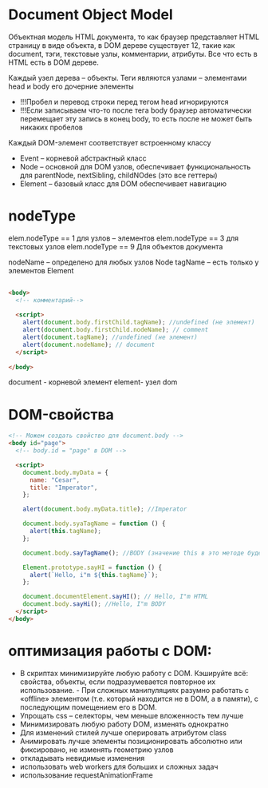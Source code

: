 # Document Object Model

Объектная модель HTML документа, то как браузер представляет HTML страницу в виде объекта, в DOM дереве существует 12, такие как document, тэги, текстовые узлы, комментарии, атрибуты. Все что есть в HTML есть в DOM дереве.

Каждый узел дерева – объекты. Теги являются узлами – элементами head и body его дочерние элементы
- !!!Пробел и перевод строки перед тегом head игнорируются
- !!!Если записываем что-то после тега body браузер автоматически перемещает эту запись в конец body, то есть после </body> не может быть никаких пробелов

Каждый DOM-элемент соответствует встроенному классу

- Event – корневой абстрактный класс
- Node – основной для DOM узлов, обеспечивает функциональность для parentNode, nextSibling, childNOdes (это все геттеры)
- Element – базовый класс для DOM обеспечивает навигацию

# nodeType

elem.nodeType == 1 для узлов – элементов
elem.nodeType == 3 для текстовых узлов
elem.nodeType == 9 Для объектов документа

nodeName – определено для любых узлов Node
tagName – есть только у элементов Element

```html
 
<body>
  <!-- комментарий-->
   
  <script>
    alert(document.body.firstChild.tagName); //undefined (не элемент)
    alert(document.body.firstChild.nodeName); // comment
    alert(document.tagName); //undefined (не элемент)
    alert(document.nodeName); // document
  </script>
   
</body>
```

document - корневой элемент
element- узел dom

# DOM-свойства

```html
<!-- Можем создать свойство для document.body -->
<body id="page">
  <!-- body.id = "page" в DOM -->

  <script>
    document.body.myData = {
      name: "Cesar",
      title: "Imperator",
    };

    alert(document.body.myData.title); //Imperator

    document.body.syaTagName = function () {
      alert(this.tagName);
    };

    document.body.sayTagName(); //BODY (значение this в это методе будет document.body)

    Element.prototype.sayHI = function () {
      alert(`Hello, i"m ${this.tagName}`);
    };

    document.documentElement.sayHI(); // Hello, I"m HTML
    document.body.sayHi(); //Hello, I"m BODY
  </script>
</body>
```

# оптимизация работы с DOM:

- В скриптах минимизируйте любую работу с DOM. Кэшируйте всё: свойства, объекты, если подразумевается повторное их использование. - При сложных манипуляциях разумно работать с «offline» элементом (т.е. который находится не в DOM, а в памяти), с последующим помещением его в DOM.
- Упрощать css – селекторы, чем меньше вложенность тем лучше
- Минимизировать любую работу DOM, изменять однократно
- Для изменений стилей лучше оперировать атрибутом class
- Анимировать лучше элементы позиционировать абсолютно или фиксировано, не изменять геометрию узлов
- откладывать невидимые изменения
- использовать web workers для больших и сложных задач
- использование requestAnimationFrame
